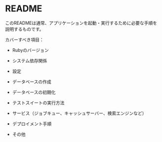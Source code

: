 # README

このREADMEは通常、アプリケーションを起動・実行するために必要な手順を説明するものです。

カバーすべき項目：

* Rubyのバージョン

* システム依存関係

* 設定

* データベースの作成

* データベースの初期化

* テストスイートの実行方法

* サービス（ジョブキュー、キャッシュサーバー、検索エンジンなど）

* デプロイメント手順

* その他